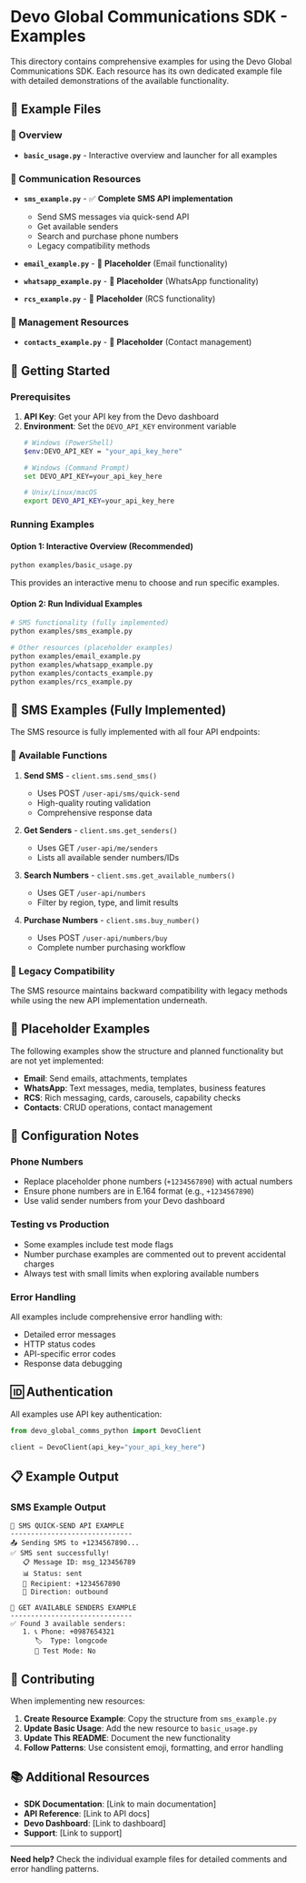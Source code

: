 # Devo Global Communications SDK - Examples

This directory contains comprehensive examples for using the Devo Global Communications SDK. Each resource has its own dedicated example file with detailed demonstrations of the available functionality.

## 📁 Example Files

### 🚀 Overview
- **`basic_usage.py`** - Interactive overview and launcher for all examples

### 📱 Communication Resources
- **`sms_example.py`** - ✅ **Complete SMS API implementation**
  - Send SMS messages via quick-send API
  - Get available senders
  - Search and purchase phone numbers
  - Legacy compatibility methods

- **`email_example.py`** - 🚧 **Placeholder** (Email functionality)
- **`whatsapp_example.py`** - 🚧 **Placeholder** (WhatsApp functionality)
- **`rcs_example.py`** - 🚧 **Placeholder** (RCS functionality)

### 👥 Management Resources
- **`contacts_example.py`** - 🚧 **Placeholder** (Contact management)

## 🚀 Getting Started

### Prerequisites
1. **API Key**: Get your API key from the Devo dashboard
2. **Environment**: Set the `DEVO_API_KEY` environment variable
   ```bash
   # Windows (PowerShell)
   $env:DEVO_API_KEY = "your_api_key_here"

   # Windows (Command Prompt)
   set DEVO_API_KEY=your_api_key_here

   # Unix/Linux/macOS
   export DEVO_API_KEY=your_api_key_here
   ```

### Running Examples

#### Option 1: Interactive Overview (Recommended)
```bash
python examples/basic_usage.py
```
This provides an interactive menu to choose and run specific examples.

#### Option 2: Run Individual Examples
```bash
# SMS functionality (fully implemented)
python examples/sms_example.py

# Other resources (placeholder examples)
python examples/email_example.py
python examples/whatsapp_example.py
python examples/contacts_example.py
python examples/rcs_example.py
```

## 📱 SMS Examples (Fully Implemented)

The SMS resource is fully implemented with all four API endpoints:

### 🔧 Available Functions
1. **Send SMS** - `client.sms.send_sms()`
   - Uses POST `/user-api/sms/quick-send`
   - High-quality routing validation
   - Comprehensive response data

2. **Get Senders** - `client.sms.get_senders()`
   - Uses GET `/user-api/me/senders`
   - Lists all available sender numbers/IDs

3. **Search Numbers** - `client.sms.get_available_numbers()`
   - Uses GET `/user-api/numbers`
   - Filter by region, type, and limit results

4. **Purchase Numbers** - `client.sms.buy_number()`
   - Uses POST `/user-api/numbers/buy`
   - Complete number purchasing workflow

### 🔄 Legacy Compatibility
The SMS resource maintains backward compatibility with legacy methods while using the new API implementation underneath.

## 🚧 Placeholder Examples

The following examples show the structure and planned functionality but are not yet implemented:

- **Email**: Send emails, attachments, templates
- **WhatsApp**: Text messages, media, templates, business features
- **RCS**: Rich messaging, cards, carousels, capability checks
- **Contacts**: CRUD operations, contact management

## 🔧 Configuration Notes

### Phone Numbers
- Replace placeholder phone numbers (`+1234567890`) with actual numbers
- Ensure phone numbers are in E.164 format (e.g., `+1234567890`)
- Use valid sender numbers from your Devo dashboard

### Testing vs Production
- Some examples include test mode flags
- Number purchase examples are commented out to prevent accidental charges
- Always test with small limits when exploring available numbers

### Error Handling
All examples include comprehensive error handling with:
- Detailed error messages
- HTTP status codes
- API-specific error codes
- Response data debugging

## 🆔 Authentication

All examples use API key authentication:
```python
from devo_global_comms_python import DevoClient

client = DevoClient(api_key="your_api_key_here")
```

## 📋 Example Output

### SMS Example Output
```
📱 SMS QUICK-SEND API EXAMPLE
------------------------------
📤 Sending SMS to +1234567890...
✅ SMS sent successfully!
   📋 Message ID: msg_123456789
   📊 Status: sent
   📱 Recipient: +1234567890
   🔄 Direction: outbound

👥 GET AVAILABLE SENDERS EXAMPLE
------------------------------
✅ Found 3 available senders:
   1. 📞 Phone: +0987654321
      🏷️  Type: longcode
      🧪 Test Mode: No
```

## 🤝 Contributing

When implementing new resources:

1. **Create Resource Example**: Copy the structure from `sms_example.py`
2. **Update Basic Usage**: Add the new resource to `basic_usage.py`
3. **Update This README**: Document the new functionality
4. **Follow Patterns**: Use consistent emoji, formatting, and error handling

## 📚 Additional Resources

- **SDK Documentation**: [Link to main documentation]
- **API Reference**: [Link to API docs]
- **Devo Dashboard**: [Link to dashboard]
- **Support**: [Link to support]

---

**Need help?** Check the individual example files for detailed comments and error handling patterns.
